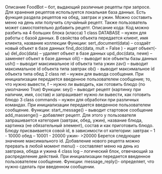 Описание
FoodBot – бот, выдающий различные рецепты при запросе.  Для хранения рецептов используется локальная база данных. Есть функция раздела рецептов на обед, завтрак и ужин. Можно составить меню на день или получить случайный рецепт. Также пользователь может самостоятельно добавить рецепт.
Описание кода:
Код можно разбить на 4 больших блока (класса)
1 class DATABASE – нужен для работы с базой данных. В свойства объекта передается клиент, имя клиента, название коллекции
Функции:
sert_document(data) – создаёт новый объект в базе данных
find_doc(data, mult = False ) - ищет объект(-ы)
del_doc(data) –  удаляет  объект в базе данных 
upd_doc(data, newe) – заменяет объект в базе данных
oll() – выводит все объекты базы данных
ush() – выводит максимальное id объекта типа ужин
zav() – выводит максимальное id объекта типа завтрак
ob() - выводит максимальное id объекта типа обед
2 class ret – нужен для вывода сообщения. При инициализации передается введенное пользователем сообщение; то, что нужно вывести, f – нужно ли выводить, как готовить блюдо (по умолчанию True) 
Функции:
sey() – выводит рецепт (картинку при наличии, имя, состав) и запрашивает нужно ли вывести, как готовить блюдо 
3 class commands – нужен для обработки при различных командах. При инициализации передается введенное пользователем сообщение.
Функции:
start_message() – выводит стартовое сообщение
add_massenge() – добавляет рецепт. Для этого у пользователя запрашивается категория (завтрак, обед, ужин), название блюда, картинка (не обязательный элемент), состав и как приготовить блюдо. Блюду присваивается совой id, в зависимости от категории:
завтрак – 1 - 10000
обед –  10001 - 20000
ужин-  >20000
Берется следующее значение максимального id.
Добавление нового рецепта можно прервать в любой момент
menu() - составляет меню на день из  завтрака, обеда и ужина
4 class log – логический блок, отвечающий за распределение действий. При инициализации передается введенное пользователем сообщение.
Функции:
message_reply()- определяет, что нужно сделать при введенном сообщении.
